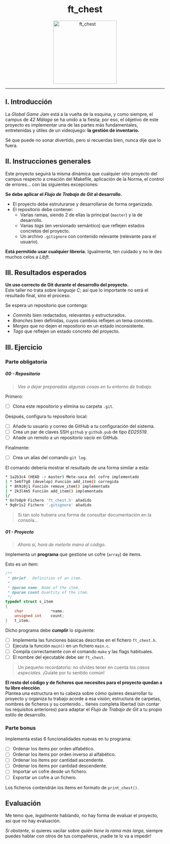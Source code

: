 <div align="center">
    <h1>ft_chest</h1>
    <img src="https://static.wikia.nocookie.net/minecraft_gamepedia/images/1/16/Chest_GUI.png/revision/latest?cb=20220730054400" alt="ft_chest" width="200px">
</div>

---

## I. Introducción

La *Global Game Jam* está a la vuelta de la esquina, y como siempre, el campus de *42 Málaga* se ha unido a la fiesta; por eso, el objetivo de este proyecto es implementar una de las partes más fundamentales, entretenidas y útiles de un videojuego: **la gestión de inventario.**

Sé que puede no sonar divertido, pero si recuerdas bien, nunca dije que lo fuera.


## II. Instrucciones generales

Este proyecto seguirá la misma dinámica que cualquier otro proyecto del campus respecto a creación del Makefile, aplicación de la Norma, el control de errores... con las siguientes excepciones:

**Se debe aplicar el *Flujo de Trabajo de Git* al desarrollo.**  
- El proyecto debe estruturarse y desarrollarse de forma organizada.
- El repositorio debe contener:
    - Varias ramas, siendo 2 de ellas la principal (`master`) y la de desarrollo.
    - Varias *tags* (en versionado semántico) que reflejen estados concretos del proyecto.
    - Un archivo `.gitignore` con contenido relevante (relevante para el usuario).

**Está permitido usar cualquier librería.**
Igualmente, ten cuidado y no le des muchos celos a *Libft*.


## III. Resultados esperados

**Un uso correcto de Git durante el desarrollo del proyecto.**  
Este taller no trata sobre *lenguaje C*; así que lo importante no será el resultado final, sino el proceso.

Se espera un repositorio que contenga:

- *Commits* bien redactados, relevantes y estructurados.
- *Branches* bien definidas, cuyos cambios reflejen un tema concreto.
- *Merges* que no dejen el repositorio en un estado inconsistente.
- *Tags* que reflejen un estado concreto del proyecto.


## III. Ejercicio

### Parte obligatoria

##### 00 - Repositorio

> *Vas a dejar preparadas algunas cosas en tu entorno de trabajo.*

Primero:
- [ ] Clona este repositorio y elimina su carpeta `.git`.

Después, configura tu repositorio local:
- [ ] Añade tu usuario y correo de GitHub a tu configuración del sistema.
- [ ] Crea un par de claves SSH `github` y `github.pub` de tipo *ED25519*.
- [ ] Añade un remoto a un repositorio vacío en GitHub.

Finalmente:
- [ ] Crea un alias del comando `git log`.

El comando debería mostrar el resultado de una forma similar a esta:
```bash
* 1a2b3c4 (HEAD -> master) Mete-saca del cofre implementado
| * 5e6f7g8 (develop) Función add_item() corregida
| * 8h9i0j1 Función remove_item() implementada
| * 2k3l4m5 Función add_item() implementada
|/
* 6n7o8p9 Fichero 'ft_chest.h' añadido
* 9q0r1s2 Fichero '.gitignore' añadido
```

> Si tan solo hubiera una forma de consultar documentación en la consola...


##### 01 - Proyecto

> *Ahora sí, hora de meterle mano al código.*

Implementa un **programa** que gestione un cofre (`array`) de items.

Esto es un item:
```C
/**
 * @brief   Definition of an item.
 * 
 * @param name  Name of the item.
 * @param count Quantity of the item.
 */
typedef struct s_item
{
    char            *name;
    unsigned int    count;
}   t_item;
```

Dicho programa debe **cumplir** lo siguiente:
- [ ] Implementa las funciones básicas descritas en el fichero `ft_chest.h`.
- [ ] Ejecuta la función `main()` en un fichero `main.c`.
- [ ] Compila correctamente con el comando `make` y las flags habituales.
- [ ] El nombre del ejecutable debe ser `ft_chest`.

> Un pequeño recordatorio: no olvides tener en cuenta los *casos especiales*. ¡Guíate por tu sentido común!

**El resto del código y de ficheros que necesites para el proyecto quedan a tu libre elección**.  
Plantea una estructura en tu cabeza sobre cómo quieres desarrollar tu proyecto y organiza tu trabajo acorde a esa visión; estructura de carpetas, nombres de ficheros y su contenido... tienes completa libertad (sin contar los requisitos anteriores) para adaptar el *Flujo de Trabajo de Git* a tu propio estilo de desarrollo.


### Parte bonus

Implementa estas 6 funcionalidades nuevas en tu programa:
- [ ] Ordenar los items por orden alfabético.
- [ ] Ordenar los items por orden inverso al alfabético.
- [ ] Ordenar los items por cantidad ascendente.
- [ ] Ordenar los items por cantidad descendente.
- [ ] Importar un cofre desde un fichero.
- [ ] Exportar un cofre a un fichero.

Los ficheros contendrán los items en formato de `print_chest()`.


## Evaluación

Me temo que, *legalmente* hablando, no hay forma de evaluar el proyecto, así que no hay evaluación.

*Sí obstante*, si quieres vacilar sobre *quién tiene la rama más larga*, siempre puedes hablar con otros de tus compañeros, ¡nadie te lo va a impedir!
